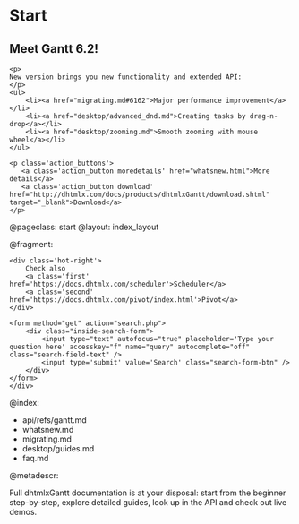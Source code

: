 Start
=====
<div class="newsblock">
    <h2>Meet Gantt 6.2!</h2>
    
    <p>
    New version brings you new functionality and extended API:
    </p>
    <ul>
		<li><a href="migrating.md#6162">Major performance improvement</a></li>        
        <li><a href="desktop/advanced_dnd.md">Creating tasks by drag-n-drop</a></li>   
        <li><a href="desktop/zooming.md">Smooth zooming with mouse wheel</a></li>
	</ul>

    <p class='action_buttons'>
       <a class='action_button moredetails' href="whatsnew.html">More details</a>
       <a class='action_button download' href="http://dhtmlx.com/docs/products/dhtmlxGantt/download.shtml" target="_blank">Download</a>
    </p>
</div>

<div class='hands'></div>
<div class='tablet'></div>


@pageclass: start
@layout: index_layout

@fragment: <div class='hot-news'>
	<div class='inside-hot'>
    
    <div class='hot-right'>
    	Check also
    	<a class='first' href='https://docs.dhtmlx.com/scheduler'>Scheduler</a>
    	<a class='second' href='https://docs.dhtmlx.com/pivot/index.html'>Pivot</a>
	</div>
    
    <form method="get" action="search.php">
        <div class="inside-search-form">
            <input type="text" autofocus="true" placeholder='Type your question here' accesskey="f" name="query" autocomplete="off" class="search-field-text" />
            <input type='submit' value='Search' class="search-form-btn" />
        </div>
    </form>
    </div>
</div>

@index:

- api/refs/gantt.md
- whatsnew.md
- migrating.md
- desktop/guides.md
- faq.md

@metadescr:

Full dhtmlxGantt documentation is at your disposal: start from the beginner step-by-step, explore detailed guides, look up in the API and check out live demos.
